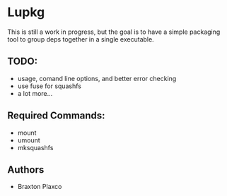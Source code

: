 # Lupkg
This is still a work in progress, but the goal is to have a simple packaging
tool to group deps together in a single executable.

## TODO:
* usage, comand line options, and better error checking
* use fuse for squashfs
* a lot more...

## Required Commands:
* mount
* umount
* mksquashfs

## Authors
* Braxton Plaxco
